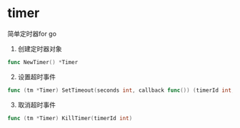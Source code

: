 # timer
简单定时器for go

1. 创建定时器对象
```go
func NewTimer() *Timer
```

2. 设置超时事件
```go
func (tm *Timer) SetTimeout(seconds int, callback func()) (timerId int, err error)
```

3. 取消超时事件
```go
func (tm *Timer) KillTimer(timerId int)
```

